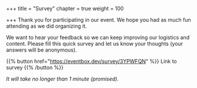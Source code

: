 +++
title = "Survey"
chapter = true
weight = 100

+++
Thank you for participating in our event. We hope you had as much fun attending as we did organizing it.

We want to hear your feedback so we can keep improving our logistics and content. Please fill this quick survey and let us know your thoughts (your answers will be anonymous).

{{% button href="https://eventbox.dev/survey/3YPWFQN" %}} Link to survey {{% /button %}}

*It will take no longer than 1 minute (promised).*